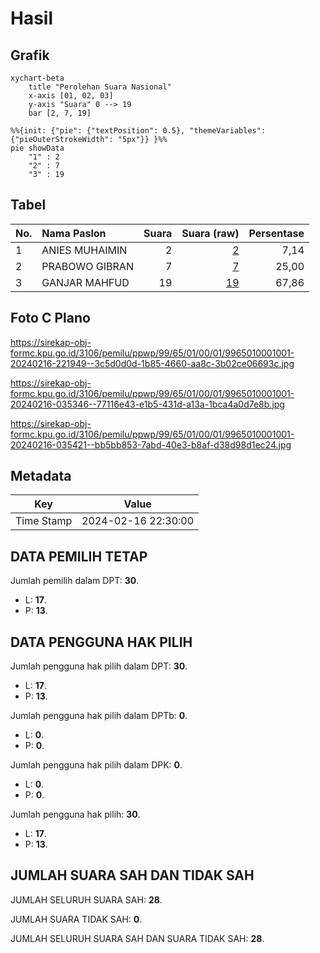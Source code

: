 # Hasil

## Grafik

```mermaid
xychart-beta
    title "Perolehan Suara Nasional"
    x-axis [01, 02, 03]
    y-axis "Suara" 0 --> 19
    bar [2, 7, 19]
```

```mermaid
%%{init: {"pie": {"textPosition": 0.5}, "themeVariables": {"pieOuterStrokeWidth": "5px"}} }%%
pie showData
    "1" : 2
    "2" : 7
    "3" : 19
```

## Tabel

| No. | Nama Paslon    | Suara | Suara (raw) | Persentase |
|:--- |:-------------- | -----:| -----------:| ----------:|
| 1   | ANIES MUHAIMIN | 2     | [2][p-1]    | 7,14       |
| 2   | PRABOWO GIBRAN | 7     | [7][p-2]    | 25,00      |
| 3   | GANJAR MAHFUD  | 19    | [19][p-3]   | 67,86      |


[p-1]: https://github.com/gigit-pemilu/pemilu-2024/blob/main/pilpres/hitung-suara/sub/99-luar-negeri/sub/65-lima-peru/sub/01-lima-peru/sub/0001-lima-peru/sub/001-pos-001/sub/paslon-1.txt
[p-2]: https://github.com/gigit-pemilu/pemilu-2024/blob/main/pilpres/hitung-suara/sub/99-luar-negeri/sub/65-lima-peru/sub/01-lima-peru/sub/0001-lima-peru/sub/001-pos-001/sub/paslon-2.txt
[p-3]: https://github.com/gigit-pemilu/pemilu-2024/blob/main/pilpres/hitung-suara/sub/99-luar-negeri/sub/65-lima-peru/sub/01-lima-peru/sub/0001-lima-peru/sub/001-pos-001/sub/paslon-3.txt

## Foto C Plano

https://sirekap-obj-formc.kpu.go.id/3106/pemilu/ppwp/99/65/01/00/01/9965010001001-20240216-221949--3c5d0d0d-1b85-4660-aa8c-3b02ce06693c.jpg

https://sirekap-obj-formc.kpu.go.id/3106/pemilu/ppwp/99/65/01/00/01/9965010001001-20240216-035346--77116e43-e1b5-431d-a13a-1bca4a0d7e8b.jpg

https://sirekap-obj-formc.kpu.go.id/3106/pemilu/ppwp/99/65/01/00/01/9965010001001-20240216-035421--bb5bb853-7abd-40e3-b8af-d38d98d1ec24.jpg


## Metadata

| Key        | Value               |
| ---------- | ------------------- |
| Time Stamp | 2024-02-16 22:30:00 |


## DATA PEMILIH TETAP

Jumlah pemilih dalam DPT: **30**.
 * L: **17**.
 * P: **13**.

## DATA PENGGUNA HAK PILIH

Jumlah pengguna hak pilih dalam DPT: **30**.
 * L: **17**.
 * P: **13**.

Jumlah pengguna hak pilih dalam DPTb: **0**.
 * L: **0**.
 * P: **0**.

Jumlah pengguna hak pilih dalam DPK: **0**.
 * L: **0**.
 * P: **0**.

Jumlah pengguna hak pilih: **30**.
 * L: **17**.
 * P: **13**.

## JUMLAH SUARA SAH DAN TIDAK SAH

JUMLAH SELURUH SUARA SAH: **28**.

JUMLAH SUARA TIDAK SAH: **0**.

JUMLAH SELURUH SUARA SAH DAN SUARA TIDAK SAH: **28**.


